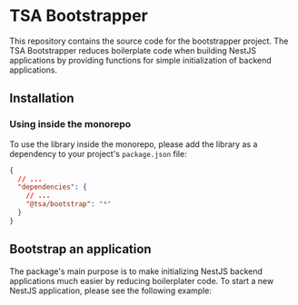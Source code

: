 # TSA Bootstrapper

This repository contains the source code for the bootstrapper project.
The TSA Bootstrapper reduces boilerplate code when building NestJS applications by
providing functions for simple initialization of backend applications.

## Installation

### Using inside the monorepo

To use the library inside the monorepo, please add the library as a dependency to your project's `package.json` file:

```json
{
  // ...
  "dependencies": {
    // ...
    "@tsa/bootstrap": "*"
  }
}

```

## Bootstrap an application

The package's main purpose is to make initializing NestJS backend applications much easier by
reducing boilerplater code. To start a new NestJS application, please see the following example:

```typescript

```
